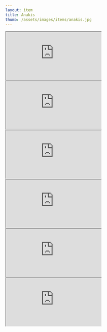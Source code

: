 ```yaml
---
layout: item
title: Anakis
thumb: /assets/images/items/anakis.jpg
---
```

<iframe onload="" src="http://magic-items.herokuapp.com/item/embed/1"></iframe>
<iframe onload="" src="http://magic-items.herokuapp.com/item/embed/57"></iframe>
<iframe onload="" src="http://magic-items.herokuapp.com/item/embed/77"></iframe>

<iframe onload="" src="http://magic-items.herokuapp.com/item/embed/44"></iframe>
<iframe onload="" src="http://magic-items.herokuapp.com/item/embed/54"></iframe>
<iframe onload="" src="http://magic-items.herokuapp.com/item/embed/75"></iframe>
